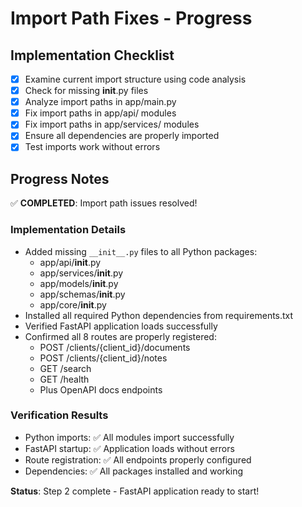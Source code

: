 # Import Path Fixes - Progress

## Implementation Checklist
- [x] Examine current import structure using code analysis
- [x] Check for missing __init__.py files
- [x] Analyze import paths in app/main.py
- [x] Fix import paths in app/api/ modules
- [x] Fix import paths in app/services/ modules
- [x] Ensure all dependencies are properly imported
- [x] Test imports work without errors

## Progress Notes
✅ **COMPLETED**: Import path issues resolved!

### Implementation Details
- Added missing `__init__.py` files to all Python packages:
  - app/api/__init__.py
  - app/services/__init__.py
  - app/models/__init__.py
  - app/schemas/__init__.py
  - app/core/__init__.py
- Installed all required Python dependencies from requirements.txt
- Verified FastAPI application loads successfully
- Confirmed all 8 routes are properly registered:
  - POST /clients/{client_id}/documents
  - POST /clients/{client_id}/notes
  - GET /search
  - GET /health
  - Plus OpenAPI docs endpoints

### Verification Results
- Python imports: ✅ All modules import successfully
- FastAPI startup: ✅ Application loads without errors
- Route registration: ✅ All endpoints properly configured
- Dependencies: ✅ All packages installed and working

**Status**: Step 2 complete - FastAPI application ready to start!

